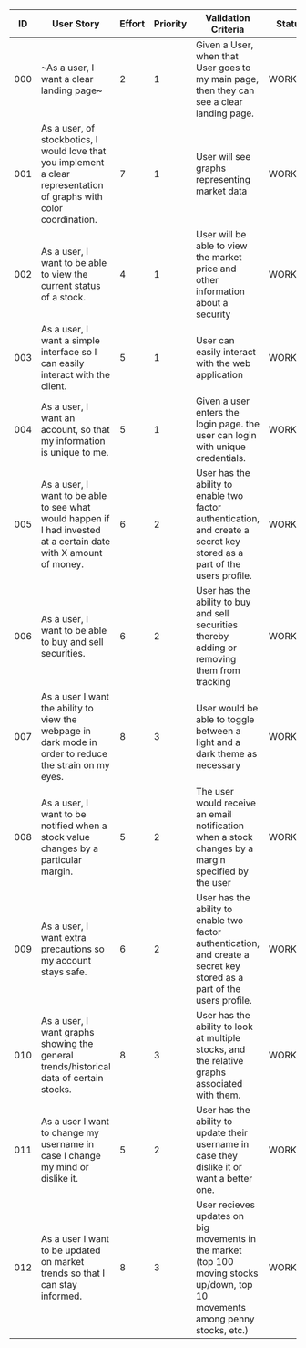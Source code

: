 | ID  | User Story                                                                                                           | Effort | Priority | Validation Criteria                                                                                                             | Status  |
| --- | -------------------------------------------------------------------------------------------------------------------- | ------ | -------- | ------------------------------------------------------------------------------------------------------------------------------- | ------- |
| 000 | ~As a user, I want a clear landing page~                                                                             | 2      | 1        | Given a User, when that User goes to my main page, then they can see a clear landing page.                                      | WORKING |
| 001 | As a user, of stockbotics, I would love that you implement a clear representation of graphs with color coordination. | 7      | 1        | User will see graphs representing market data                                                                                   | WORKING |
| 002 | As a user, I want to be able to view the current status of a stock.                                                  | 4      | 1        | User will be able to view the market price and other information about a security                                               | WORKING |
| 003 | As a user, I want a simple interface so I can easily interact with the client.                                       | 5      | 1        | User can easily interact with the web application                                                                               | WORKING |
| 004 | As a user, I want an account, so that my information is unique to me.                                                | 5      | 1        | Given a user enters the login page. the user can login with unique credentials.                                                 | WORKING |
| 005 | As a user, I want to be able to see what would happen if I had invested at a certain date with X amount of money.    | 6      | 2        | User has the ability to enable two factor authentication, and create a secret key stored as a part of the users profile.        | WORKING |
| 006 | As a user, I want to be able to buy and sell securities.                                                             | 6      | 2        | User has the ability to buy and sell securities thereby adding or removing them from tracking                                   | WORKING |
| 007 | As a user I want the ability to view the webpage in dark mode in order to reduce the strain on my eyes.              | 8      | 3        | User would be able to toggle between a light and a dark theme as necessary                                                      | WORKING |
| 008 | As a user, I want to be notified when a stock value changes by a particular margin.                                  | 5      | 2        | The user would receive an email notification when a stock changes by a margin specified by the user                             | WORKING |
| 009 | As a user, I want extra precautions so my account stays safe.                                                        | 6      | 2        | User has the ability to enable two factor authentication, and create a secret key stored as a part of the users profile.        | WORKING |
| 010 | As a user, I want graphs showing the general trends/historical data of certain stocks.                               | 8      | 3        | User has the ability to look at multiple stocks, and the relative graphs associated with them.                                  | WORKING |
| 011 | As a user I want to change my username in case I change my mind or dislike it.                                       | 5      | 2        | User has the ability to update their username in case they dislike it or want a better one.                                     | WORKING |
| 012 | As a user I want to be updated on market trends so that I can stay informed.                                         | 8      | 3        | User recieves updates on big movements in the market (top 100 moving stocks up/down, top 10 movements among penny stocks, etc.) | WORKING |
